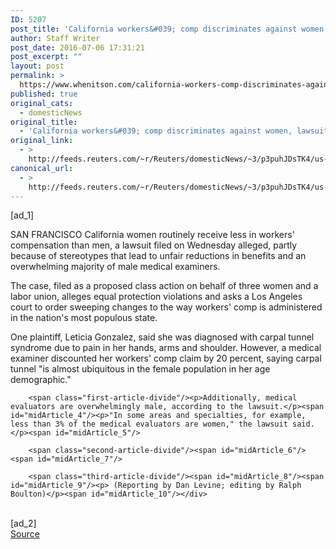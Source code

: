 ```yaml
---
ID: 5207
post_title: 'California workers&#039; comp discriminates against women, lawsuit says'
author: Staff Writer
post_date: 2016-07-06 17:31:21
post_excerpt: ""
layout: post
permalink: >
  https://www.whenitson.com/california-workers-comp-discriminates-against-women-lawsuit-says/
published: true
original_cats:
  - domesticNews
original_title:
  - 'California workers&#039; comp discriminates against women, lawsuit says'
original_link:
  - >
    http://feeds.reuters.com/~r/Reuters/domesticNews/~3/p3puhJDsTK4/us-usa-california-lawsuit-idUSKCN0ZM1ZL
canonical_url:
  - >
    http://feeds.reuters.com/~r/Reuters/domesticNews/~3/p3puhJDsTK4/us-usa-california-lawsuit-idUSKCN0ZM1ZL
---
```

 [ad_1]
<br><div id="articleText">
<span id="midArticle_start"/>

<span id="midArticle_0"/><span class="focusParagraph" readability="6"><p><span class="articleLocation">SAN FRANCISCO</span> California women routinely receive less in workers' compensation than men, a lawsuit filed on Wednesday alleged, partly because of stereotypes that lead to unfair reductions in benefits and an overwhelming majority of male medical examiners.</p></span><span id="midArticle_1"/><p>The case, filed as a proposed class action on behalf of three women and a labor union, alleges equal protection violations and asks a Los Angeles court to order sweeping changes to the way workers' comp is administered in the nation's most populous state. </p><span id="midArticle_2"/><p>One plaintiff, Leticia Gonzalez, said she was diagnosed with carpal tunnel syndrome due to pain in her hands, arms and shoulder. However, a medical examiner discounted her workers' comp claim by 20 percent, saying carpal tunnel "is almost ubiquitous in the female population in her age demographic."</p><span id="midArticle_3"/>
        
        <span class="first-article-divide"/><p>Additionally, medical evaluators are overwhelmingly male, according to the lawsuit.</p><span id="midArticle_4"/><p>"In some areas and specialties, for example, less than 3% of the medical evaluators are women," the lawsuit said.  </p><span id="midArticle_5"/>
        
        <span class="second-article-divide"/><span id="midArticle_6"/><span id="midArticle_7"/>
        
        <span class="third-article-divide"/><span id="midArticle_8"/><span id="midArticle_9"/><p> (Reporting by Dan Levine; editing by Ralph Boulton)</p><span id="midArticle_10"/></div>
<br>[ad_2]
<br><a href="http://feeds.reuters.com/~r/Reuters/domesticNews/~3/p3puhJDsTK4/us-usa-california-lawsuit-idUSKCN0ZM1ZL">Source </a>